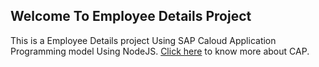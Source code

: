 ## Welcome To Employee Details Project
This is a Employee Details project Using SAP Caloud Application Programming model Using NodeJS. [Click here](https://cap.cloud.sap/docs/) to know more about CAP.
